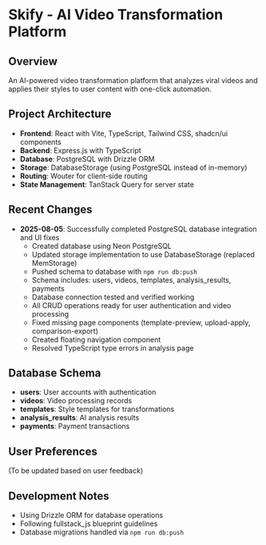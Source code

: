 # Skify - AI Video Transformation Platform

## Overview
An AI-powered video transformation platform that analyzes viral videos and applies their styles to user content with one-click automation.

## Project Architecture
- **Frontend**: React with Vite, TypeScript, Tailwind CSS, shadcn/ui components
- **Backend**: Express.js with TypeScript
- **Database**: PostgreSQL with Drizzle ORM 
- **Storage**: DatabaseStorage (using PostgreSQL instead of in-memory)
- **Routing**: Wouter for client-side routing
- **State Management**: TanStack Query for server state

## Recent Changes
- **2025-08-05**: Successfully completed PostgreSQL database integration and UI fixes
  - Created database using Neon PostgreSQL  
  - Updated storage implementation to use DatabaseStorage (replaced MemStorage)
  - Pushed schema to database with `npm run db:push`
  - Schema includes: users, videos, templates, analysis_results, payments
  - Database connection tested and verified working
  - All CRUD operations ready for user authentication and video processing
  - Fixed missing page components (template-preview, upload-apply, comparison-export)
  - Created floating navigation component
  - Resolved TypeScript type errors in analysis page

## Database Schema
- **users**: User accounts with authentication
- **videos**: Video processing records
- **templates**: Style templates for transformations
- **analysis_results**: AI analysis results
- **payments**: Payment transactions

## User Preferences
(To be updated based on user feedback)

## Development Notes
- Using Drizzle ORM for database operations
- Following fullstack_js blueprint guidelines
- Database migrations handled via `npm run db:push`